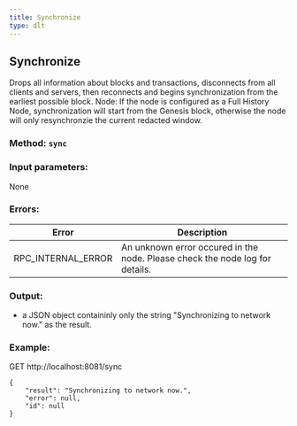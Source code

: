 ```yaml
---
title: Synchronize
type: dlt
---
```

## Synchronize
Drops all information about blocks and transactions, disconnects from all clients and servers, then reconnects and begins synchronization from
the earliest possible block.
Node: If the node is configured as a Full History Node, synchronization will start from the Genesis block, otherwise the node will only resynchronzie the current redacted window.

### Method: `sync`
### Input parameters:
None

### Errors:
| Error | Description |
| --- | --- |
| RPC_INTERNAL_ERROR | An unknown error occured in the node. Please check the node log for details. |

### Output:
- a JSON object containinly only the string "Synchronizing to network now." as the result.

### Example:
GET http://localhost:8081/sync
```
{
	"result": "Synchronizing to network now.",
	"error": null,
	"id": null
}
```
